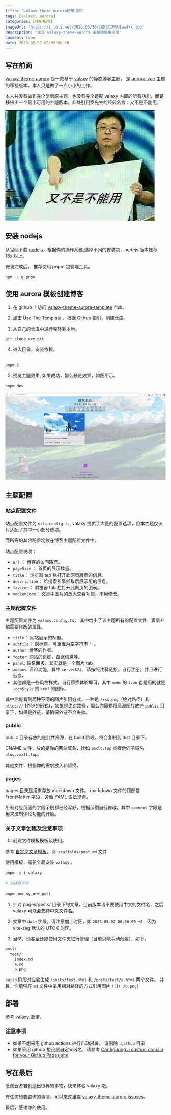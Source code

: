 ```yaml
---
title: "valaxy-theme-aurora使用指南"
tags: [valaxy, aurora]
categories: [使用指南]
imageUrl: 'https://i.loli.net/2020/06/30/iGW3CIPSUZas4Yx.jpg'
description: '这是 valaxy-theme-aurora 主题的使用指南'
comment: true
date: 2023-05-02 08:00:00 +8
---
```


## 写在前面

[valaxy-theme-aurora](https://github.com/zmxlt/valaxy-theme-aurora) 是一款基于 [valaxy](https://valaxy.site/guide/getting-started) 的静态博客主题， 是 [aurora-vue](https://github.com/chanshiyucx/aurora) 主题的移植版本，本人只是做了一点小小的工作。

本人并没有做到完全复刻原主题，也没有完全适配 valaxy 内置的所有功能，而是移植出一个最小可用的主题版本。此处引用罗先生的经典名言：又不是不能用。

![](./0.png)

## 安装 nodejs

从官网下载 [nodejs](https://nodejs.org/en)，根据你的操作系统,选择不同的安装包，nodejs 版本推荐 16x 以上。

安装完成后， 推荐使用 pnpm 包管理工具。

```bash
npm -i g pnpm
```


## 使用 aurora 模板创建博客

1. 在 github 上访问 [valaxy-theme-aurora-template](https://github.com/zmxlt/valaxy-theme-aurora-template) 仓库。

2. 点击 Use The Template ，根据 Github 指引，创建仓库。

3. 从自己的仓库中进行克隆到本地。

```bash
git clone xxx.git
```

4. 进入目录，安装依赖。

```bash

pnpm i
```

5. 预览主题效果, 如果成功，那么预览效果，如图所示。

```bash
pnpm dev
```

![](./1.png)


## 主题配置

### 站点配置文件

站点配置文件为 `site.config.ts`, valaxy 提供了大量的配置选项，但本主题仅仅只适配了其中一小部分选项。

而所需的其余配置均放在博客主题配置文件中。

站点配置说明：

* `url` ： 博客的访问路径。
* `pageSize` ： 首页的展示数量。
* `title`： 浏览器 tab 栏打开此网页展示的信息。
* `description`： 给搜索引擎抓取后展示用的信息。
* `favicon`： 浏览器 tab 栏打开此网页的图表。
* `mediumZoom`： 文章中图片的放大查看功能，不用修改。

### 主题配置文件

主题配置文件为 `valaxy.config.ts`， 其中给出了该主题所有的配置文件，着重介绍需要修改的属性。

* `title`： 网站展示的标题。
* `subtile`： 副标题，可重置为空字符串 `''`。
* `author`: 博客的作者。
* `footer`: 网站的页脚，备案信息等。
* `panel`: 联系面板，其实就是一个图片 tab。
* `addons`: 评论功能，其中 `serverURL`，请按照注释链接，自行注册，并且进行替换。
* 其他都是一些风格样式，自行替换体验即可，其中 `menu` 的 `icon` 也是用的就是 `iconStyle` 的 `href` 的图标。


其中你能看到两种不同的图片引用方式，一种是 `/xxx.png`（绝对路径）和 `https://` (外链的形式)，如果是绝对路径，那么你需要将资源图片放在 `public` 目录下，如果是外链，请确保外链不会失效。

### public

public 目录存放的是公共资源，在 build 阶段，将会复制到 dist 目录下。

CNAME 文件，放的是你的网站域名，比如 `zmxlt.top` 或者他的子域名 `blog.zmxlt.top`。

其他文件，根据你的需求放入和替换。

### pages

pages 目录是用来存放 markdown 文件。 markdown 文件的顶部是 FrontMatter 字段，遵循 [YAML](https://www.runoob.com/w3cnote/yaml-intro.html) 语法规则。

所有对应页面的字段示例都已经写好，根据示例自行修改。其中 `comment` 字段是用来控制评论功能的开启。


### 关于文章创建及注意事项

0. 创建文件模板模板及使用。

参考 [自定义文章模板](https://valaxy.site/guide/custom/templates)， 即 `scaffolds/post.md` 文件

使用模板，需要全局安装 `valaxy` 。

```bash
pnpm -g i valaxy

# 创建新文件

pnpm new my_new_post
```

1. 针对 pages/posts/ 目录下的文章，目前版本请不要使用中文的文件名，之后 valaxy 可能会支持中文文件名。

2. 文章中 `date` 字段，请注意加上时区，如 `2023-05-02 08:00:00 +8`，因为 vite-ssg 默认的 UTC 0 时区。

3. 当然，你甚至还能使用文件夹进行管理（目前只能手动创建），如下。


```
post/
  test/
    index.md
    a.md
    b.png
```

`build` 阶段对应会生成 `/posts/test.html` 和 `/posts/test/a.html` 两个文件。 并且，你能够在 `md` 文件中采用相对路径的方式引用图片 `![](./b.png)` 

## 部署

参考 [valaxy-部署](https://valaxy.site/guide/deploy)。

### 注意事项

* 如果不想采用 github actions 进行自动部署， 请删除 `.github` 目录
* 如果采用 github 想设置自定义域名，请参考 [Configuring a custom domain for your GitHub Pages site](https://docs.github.com/en/pages/configuring-a-custom-domain-for-your-github-pages-site)


## 写在最后

感谢云游君创造出很棒的事物，快来体验 valaxy 吧。

有任何想要咨询的事情，可以来这里提 [valaxy-theme-aurora issuses](https://github.com/zmxlt/valaxy-theme-aurora/issues)。

最后，感谢你的使用。

